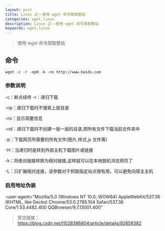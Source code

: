 ```yaml
---
layout: post
title: Linux 之——使用 wget 命令爬取整站
categories: wget,linux
description: Linux 之——使用 wget 命令爬取整站
keywords: wget,linux
---
```


> 使用 wget 命令爬取整站

## 命令

`wget -c -r -npH -k -nv http://www.baidu.com`

### 参数说明

-c：断点续传
-r：递归下载

-np：递归下载时不搜索上层目录

-nv：显示简要信息

-nd：递归下载时不创建一层一层的目录,把所有文件下载当前文件夹中

-p：下载网页所需要的所有文件(图片,样式,js 文件等)

-H：当递归时是转到外部主机下载图片或链接

-k：将绝对链接转换为相对链接,这样就可以在本地脱机浏览网页了

-L：只扩展相对连接，该参数对于抓取指定站点很有用，可以避免向宿主主机

### 启用地址伪装

-user-agent="Mozilla/5.0 (Windows NT 10.0; WOW64) AppleWebKit/537.36 (KHTML, like Gecko) Chrome/53.0.2785.104 Safari/537.36 Core/1.53.4482.400 QQBrowser/9.7.13001.400"

> 原文链接：<https://blog.csdn.net/l1028386804/article/details/92659382>
